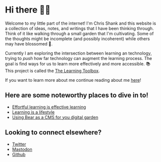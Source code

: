 # Hi there 👋🏼

Welcome to my little part of the internet! I'm Chris Shank and this website is a collection of ideas, notes, and writings that I have been thinking through. Think of it like walking through a small garden that I'm cultivating. Some of the thoughts might be incomplete (and possibly incoherent) while others may have blossomed 🌺.

Currently I am exploring the intersection between learning an technology, trying to _push_ how far technology can augment the learning process. The goal is find ways for us to learn more effectively and more accessible. 📚 This project is called the [The Learning Toolbox](https://learningtoolbox.io).

If you want to learn more about me continue reading about me [here](/about)!

## Here are some noteworthy places to dive in to!

- [Effortful learning is effective learning](/notes/effortful-learning-is-effective-learning)
- [Learning is a lifestyle](/notes/learning-is-a-lifestyle)
- [Using Bear as a CMS for you digital garden](/notes/using-bear-as-a-cms-for-your-digital-garden)

## Looking to connect elsewhere?

- [Twitter](https://twitter.com/chrisshank23)
- [Mastodon](https://mastodon.social/@chrisshank)
- [Github](https://github.com/ChrisShank)
